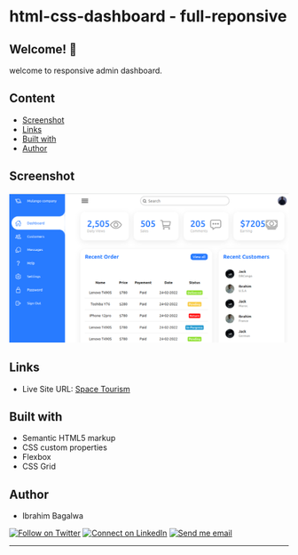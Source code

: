 # html-css-dashboard - full-reponsive

## Welcome! 👋
welcome to responsive admin dashboard.

## Content

- [Screenshot](#screenshot)
- [Links](#links)
- [Built with](#built-with)
- [Author](#author)

## Screenshot

![Dashbord-home-page](./home.png)

## Links

- Live Site URL: [Space Tourism](https://ibrahimbagalwa.github.io/space-tourism/)

## Built with

- Semantic HTML5 markup
- CSS custom properties
- Flexbox
- CSS Grid

## Author

- Ibrahim Bagalwa
<p align="left">

[![Follow on Twitter](https://img.shields.io/badge/--twitter?label=Twitter&logo=Twitter&style=social)](https://twitter.com/ibrahim_Bagalwa) [![Connect on LinkedIn](https://img.shields.io/badge/--linkedin?label=LinkedIn&logo=LinkedIn&style=social)](https://www.linkedin.com/in/IbrahimBagalwa) [![Send me email](https://img.shields.io/badge/--gmail?label=Gmail&logo=Gmail&style=social)](mailto:bagmurhulaibrahim@gmail.com)
___
</p>
